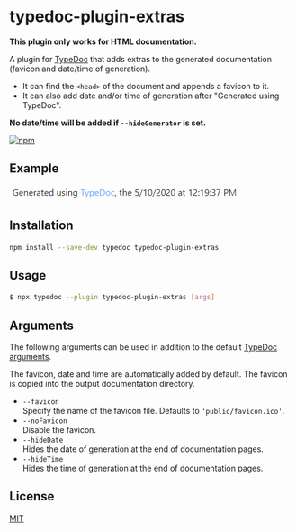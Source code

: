 # typedoc-plugin-extras

**This plugin only works for HTML documentation.**

A plugin for [TypeDoc](https://github.com/TypeStrong/typedoc) that adds extras to the generated documentation (favicon and date/time of generation).

* It can find the `<head>` of the document and appends a favicon to it.
* It can also add date and/or time of generation after "Generated using TypeDoc".

**No date/time will be added if `--hideGenerator` is set.**

[![npm](https://img.shields.io/npm/v/typedoc-plugin-extras.svg)](https://www.npmjs.com/package/typedoc-plugin-extras)

## Example

![Example](public/example.png)

## Installation

```bash
npm install --save-dev typedoc typedoc-plugin-extras
```

## Usage

```bash
$ npx typedoc --plugin typedoc-plugin-extras [args]
```

## Arguments

The following arguments can be used in addition to the default [TypeDoc arguments](https://github.com/TypeStrong/typedoc#arguments).

The favicon, date and time are automatically added by default. The favicon is copied into the output documentation directory.

- `--favicon`<br>
  Specify the name of the favicon file. Defaults to `'public/favicon.ico'`.
- `--noFavicon`<br>
  Disable the favicon.
- `--hideDate`<br>
  Hides the date of generation at the end of documentation pages.
- `--hideTime`<br>
  Hides the time of generation at the end of documentation pages.

## License

[MIT](https://github.com/Drarig29/typedoc-plugin-extras/blob/master/LICENSE)
